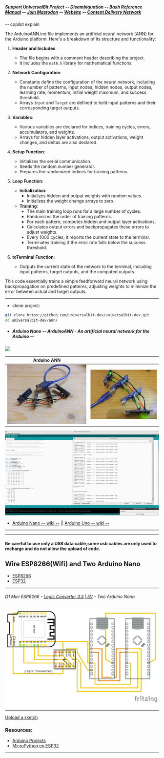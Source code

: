 ##### [Support UniversalBit Project](https://github.com/universalbit-dev/universalbit-dev/tree/main/support) -- [Disambiguation](https://en.wikipedia.org/wiki/Wikipedia:Disambiguation) -- [Bash Reference Manual](https://www.gnu.org/software/bash/manual/html_node/index.html) -- [Join Mastodon](https://mastodon.social/invite/wTHp2hSD) -- [Website](https://www.universalbit.it/) -- [Content Delivery Network](https://universalbitcdn.it/)

-- copilot explain

The ArduinoANN.ino file implements an artificial neural network (ANN) for the Arduino platform. Here's a breakdown of its structure and functionality:

1. **Header and Includes**:
   - The file begins with a comment header describing the project.
   - It includes the `math.h` library for mathematical functions.

2. **Network Configuration**:
   - Constants define the configuration of the neural network, including the number of patterns, input nodes, hidden nodes, output nodes, learning rate, momentum, initial weight maximum, and success threshold.
   - Arrays `Input` and `Target` are defined to hold input patterns and their corresponding target outputs.

3. **Variables**:
   - Various variables are declared for indices, training cycles, errors, accumulators, and weights.
   - Arrays for hidden layer activations, output activations, weight changes, and deltas are also declared.

4. **Setup Function**:
   - Initializes the serial communication.
   - Seeds the random number generator.
   - Prepares the randomized indices for training patterns.

5. **Loop Function**:
   - **Initialization**:
     - Initializes hidden and output weights with random values.
     - Initializes the weight change arrays to zero.
   - **Training**:
     - The main training loop runs for a large number of cycles.
     - Randomizes the order of training patterns.
     - For each pattern, computes hidden and output layer activations.
     - Calculates output errors and backpropagates these errors to adjust weights.
     - Every 1000 cycles, it reports the current state to the terminal.
     - Terminates training if the error rate falls below the success threshold.

6. **toTerminal Function**:
   - Outputs the current state of the network to the terminal, including input patterns, target outputs, and the computed outputs.

This code essentially trains a simple feedforward neural network using backpropagation on predefined patterns, adjusting weights to minimize the error between actual and target outputs.

---

* clone project:
```bash
git clone https://github.com/universalbit-dev/universalbit-dev.git
cd universalbit-dev/ann/

```

* ##### Arduino Nano -- ArduinoANN - An artificial neural network for the Arduino --
<img src="https://github.com/universalbit-dev/universalbit-dev/blob/main/ann/img/gif/arduino-nano_ANN.gif" width="auto"></img>

| Arduino ANN                           |                             |
| ----------------------------------- | ----------------------------------- |
| ![arduino_ann](https://github.com/universalbit-dev/universalbit-dev/blob/main/ann/img/arduino_ann.JPG) | ![arduino_ann_02](https://github.com/universalbit-dev/universalbit-dev/blob/main/ann/img/arduino_ann_02.JPG) |


<img src="https://github.com/universalbit-dev/universalbit-dev/blob/main/ann/img/gif/esp32_ANN.gif" width="auto"></img>

* [Arduino Nano -- wiki --](https://en.wikipedia.org/wiki/Arduino_Nano) || [Arduino Uno -- wiki --](https://en.wikipedia.org/wiki/Arduino_Uno)
  
---

---

#### Be careful to use only a USB data cable,some usb cables are only used to recharge and do not allow the upload of code.

## Wire ESP8266(Wifi) and Two Arduino Nano
* [ESP8266](https://en.wikipedia.org/wiki/ESP8266)
* [ESP32](https://en.wikipedia.org/wiki/ESP32)

---

###### D1 Mini ESP8266     - [Logic Converter 3.3 | 5V](https://forum.arduino.cc/t/logic-level-converter/1136803/9)   - Two Arduino Nano

[![D1_Mini_Arduino](https://github.com/universalbit-dev/universalbit-dev/blob/main/ann/img/D1_Mini_ArduinoNano_Logic_Converter.png)](https://github.com/universalbit-dev/universalbit-dev/tree/main/ann)

---

[Upload a sketch](https://support.arduino.cc/hc/en-us/articles/4733418441116-Upload-a-sketch-in-Arduino-IDE)

### Resources:
* [Arduino Projects](https://randomnerdtutorials.com/projects-esp32/)
* [MicroPython on ESP32](https://randomnerdtutorials.com/getting-started-micropython-esp32-esp8266/)
---
